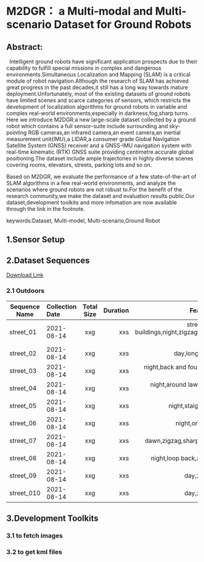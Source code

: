 # M2DGR： a Multi-modal and Multi-scenario Dataset for Ground Robots 

## Abstract:

  $~$ Intelligent ground robots  have significant application prospects due to their capability to fulfill special missions in complex and dangerous environments.Simultaneous Localization and Mapping (SLAM) is a critical module of robot navigation.Although the research of SLAM has achieved great progress in the past decades,it still has a long way towards mature deployment.Unfortunately, most of the existing datasets of ground robots have limited scenes and scarce categories of sensors, which restricts the development of localization algorithms for ground robots in variable and complex real-world environments,especially in darkness,fog,sharp turns.
Here we introduce M2DGR:a new large-scale dataset collected by a ground robot which contains a full sensor-suite include surrounding and sky-pointing RGB cameras,an infrared camera,an event camera,an inertial measurement unit(IMU),a LIDAR,a consumer grade Global Navigation Satellite System (GNSS) receiver and a GNSS-IMU navigation system with real-time kinematic (RTK) GNSS suite providing centimetre accurate global positioning.The dataset include ample trajectories in highly diverse scenes covering rooms, elevators, streets, parking lots and so on.

  Based on M2DGR, we evaluate the performance of a few state-of-the-art of SLAM algorithms in a few real-world environments, and analyze the scenarios where ground robots are not robust to.For the benefit of the research community,we make the dataset and evaluation results public.Our dataset,development toolkits and more infomation are now available through the link in the footnote.

keywords:Dataset, Multi-model, Multi-scenario,Ground Robot

## 1.Sensor Setup

## 2.Dataset Sequences
[Download Link](https://sjtueducn-my.sharepoint.com/:f:/g/personal/594666_sjtu_edu_cn/EstgRJm8ufVIhiol5_D47pwBy94k-uKVH6IFYe5p95hqdw?e=SkYPSe)
### 2.1 Outdoors
Sequence Name|Collection Date|Total Size|Duration|Features
--|:--|:--:|--:|--:
street_01|2021-08-14|xxg|xxs|street and buildings,night,zigzag,long-term
street_02|2021-08-14|xxg|xxs|day,long-term
street_03|2021-08-14|xxg|xxs|night,back and fourth,full speed
street_04|2021-08-14|xxg|xxs|night,around lawn,loop back
street_05|2021-08-14|xxg|xxs|night,staight line
street_06|2021-08-14|xxg|xxs|night,one turn
street_07|2021-08-14|xxg|xxs|dawn,zigzag,sharp turns
street_08|2021-08-14|xxg|xxs|night,loop back,zigzag
street_09|2021-08-14|xxg|xxs|day,zigzag
street_010|2021-08-14|xxg|xxs|day,zigzag



## 3.Development Toolkits
### 3.1 to fetch images
### 3.2 to get kml files
